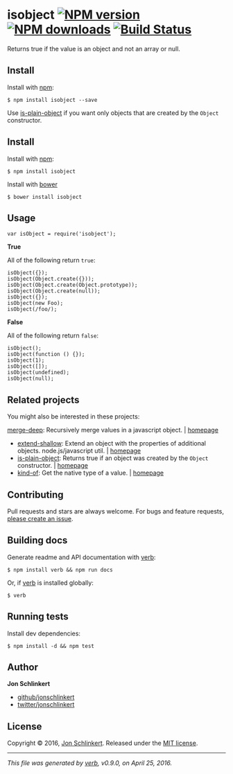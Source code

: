 <h1 id="isobject-%21npm-version-%21npm-downloads-%21build-status">isobject <a href="https://www.npmjs.com/package/isobject"><img src="https://img.shields.io/npm/v/isobject.svg?style=flat" alt="NPM version" /></a> <a href="https://npmjs.org/package/isobject"><img src="https://img.shields.io/npm/dm/isobject.svg?style=flat" alt="NPM downloads" /></a> <a href="https://travis-ci.org/jonschlinkert/isobject"><img src="https://img.shields.io/travis/jonschlinkert/isobject.svg?style=flat" alt="Build Status" /></a></h1>

<p>Returns true if the value is an object and not an array or null.</p>

<h2 id="install">Install</h2>

<p>Install with <a href="https://www.npmjs.com/">npm</a>:</p>

<pre><code class="sh">$ npm install isobject --save
</code></pre>

<p>Use <a href="https://github.com/jonschlinkert/is-plain-object">is-plain-object</a> if you want only objects that are created by the <code>Object</code> constructor.</p>

<h2 id="install">Install</h2>

<p>Install with <a href="https://www.npmjs.com/">npm</a>:</p>

<pre><code class="sh">$ npm install isobject
</code></pre>

<p>Install with <a href="http://bower.io/">bower</a></p>

<pre><code class="sh">$ bower install isobject
</code></pre>

<h2 id="usage">Usage</h2>

<pre><code class="js">var isObject = require('isobject');
</code></pre>

<p><strong>True</strong></p>

<p>All of the following return <code>true</code>:</p>

<pre><code class="js">isObject({});
isObject(Object.create({}));
isObject(Object.create(Object.prototype));
isObject(Object.create(null));
isObject({});
isObject(new Foo);
isObject(/foo/);
</code></pre>

<p><strong>False</strong></p>

<p>All of the following return <code>false</code>:</p>

<pre><code class="js">isObject();
isObject(function () {});
isObject(1);
isObject([]);
isObject(undefined);
isObject(null);
</code></pre>

<h2 id="related-projects">Related projects</h2>

<p>You might also be interested in these projects:</p>

<p><a href="https://www.npmjs.com/package/merge-deep">merge-deep</a>: Recursively merge values in a javascript object. | <a href="https://github.com/jonschlinkert/merge-deep">homepage</a></p>

<ul>
<li><a href="https://www.npmjs.com/package/extend-shallow">extend-shallow</a>: Extend an object with the properties of additional objects. node.js/javascript util. | <a href="https://github.com/jonschlinkert/extend-shallow">homepage</a></li>
<li><a href="https://www.npmjs.com/package/is-plain-object">is-plain-object</a>: Returns true if an object was created by the <code>Object</code> constructor. | <a href="https://github.com/jonschlinkert/is-plain-object">homepage</a></li>
<li><a href="https://www.npmjs.com/package/kind-of">kind-of</a>: Get the native type of a value. | <a href="https://github.com/jonschlinkert/kind-of">homepage</a></li>
</ul>

<h2 id="contributing">Contributing</h2>

<p>Pull requests and stars are always welcome. For bugs and feature requests, <a href="https://github.com/jonschlinkert/isobject/issues/new">please create an issue</a>.</p>

<h2 id="building-docs">Building docs</h2>

<p>Generate readme and API documentation with <a href="https://github.com/verbose/verb">verb</a>:</p>

<pre><code class="sh">$ npm install verb &amp;&amp; npm run docs
</code></pre>

<p>Or, if <a href="https://github.com/verbose/verb">verb</a> is installed globally:</p>

<pre><code class="sh">$ verb
</code></pre>

<h2 id="running-tests">Running tests</h2>

<p>Install dev dependencies:</p>

<pre><code class="sh">$ npm install -d &amp;&amp; npm test
</code></pre>

<h2 id="author">Author</h2>

<p><strong>Jon Schlinkert</strong></p>

<ul>
<li><a href="https://github.com/jonschlinkert">github/jonschlinkert</a></li>
<li><a href="http://twitter.com/jonschlinkert">twitter/jonschlinkert</a></li>
</ul>

<h2 id="license">License</h2>

<p>Copyright © 2016, <a href="https://github.com/jonschlinkert">Jon Schlinkert</a>.
Released under the <a href="https://github.com/jonschlinkert/isobject/blob/master/LICENSE">MIT license</a>.</p>

<hr />

<p><em>This file was generated by <a href="https://github.com/verbose/verb">verb</a>, v0.9.0, on April 25, 2016.</em></p>
